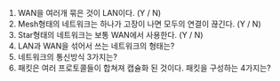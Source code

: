 1. WAN을 여러개 묶은 것이 LAN이다. (Y / N)
2. Mesh형태의 네트워크는 하나가 고장이 나면 모두의 연결이 끊긴다. (Y / N)
3. Star형태의 네트워크는 보통 WAN에서 사용한다. (Y / N)
4. LAN과 WAN을 섞어서 쓰는 네트워크의 형태는?
5. 네트워크의 통신방식 3가지는?
6. 패킷은 여러 프로토콜들이 합쳐져 캡슐화 된 것이다. 패킷을 구성하는 4가지는?